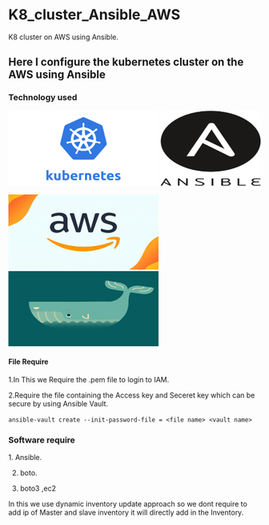 # K8_cluster_Ansible_AWS
K8 cluster on AWS using Ansible.

<h2>Here I configure the kubernetes cluster on the AWS using Ansible</h2>

<h3>Technology used </h3>

<img src="/Images/k1.jpg" width="300" height="150">  <img src="/Images/Ansible_logo.svg.png" width="200" height="150"> 

<img src="/Images/aws.gif" width="300" height="150"> <img src="/Images/docker.gif" width="300" height="150">


<h4>File Require</h4>
1.In This we Require the .pem file to login to IAM.

2.Require the file containing the Access key and Seceret key which can be secure by using Ansible Vault.
 
 ``` ansible-vault create --init-password-file = <file name> <vault name>  ```
 
 <h3>Software require</h3>
 1. Ansible.

 2. boto.

 3. boto3 ,ec2
 
 In this we use dynamic inventory update approach so we dont require to add ip of Master and slave inventory it will directly add in the Inventory.
 
 
